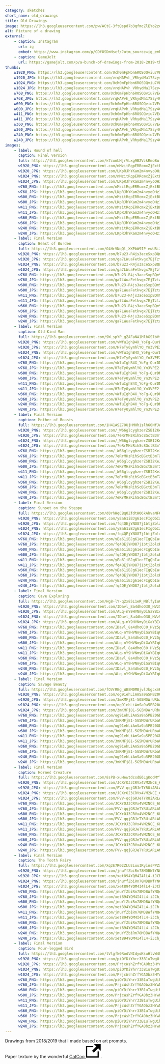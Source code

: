 ```yaml
---
category: sketches
short_name: old_drawings
title: Old Drawings
image: https://lh3.googleusercontent.com/pw/ACtC-3ftQspd7b3qfmcZlEYo2zqcDViv3rIAxDoMr6O4CuLvdCduARiGlo3DCi_crSySYDRt1n7n6yY_ef9LCaQw-zCmv11441LKhMtyhvPYBQwfHzVCNq39SpDDbZbxcM2X7ICZ9vWEl0UTIbEv6n4jD02e=w1200-h630-no?authuser=0
alt: Picture of a drawing
external:
    - caption: Instagram
      url: ig
      embed: https://www.instagram.com/p/CDfOSDmHscf/?utm_source=ig_embed&amp;utm_campaign=loading
    - caption: GameJolt
      url: https://gamejolt.com/p/a-bunch-of-drawings-from-2018-2019-that-i-may-or-may-not-repurpose-3av9cqf8
thumbs:
    w1920_PNG: https://lh3.googleusercontent.com/0ch0mFpHbn6ROSOQviu7VEe-xvWgtJ6DsrjgHT7JW_ubx-6ImNxDkZFKRhk1XbLDRFlpsHFTR0XfB_dDKks2LqysX04o7P6TEB7RzaErJOr0_63fOiCvOQkk7Wz7wPHd-jsxVGQK9g=w355
    w1920_JPG: https://lh3.googleusercontent.com/vrqHAPvh_VRhydMa17Szy4GYZfsG0l4cOiIeYXgz2WW9JGg-ee9vJZj7ELQLjHVh0PbRTe5C4YPaoC1UyBGVXf5EWcHKqeLZZ1JF-Zbfz02DBCcrn7ZxI49TMqWpsqctjOl-d3Cb3w=w355
    w1024_PNG: https://lh3.googleusercontent.com/0ch0mFpHbn6ROSOQviu7VEe-xvWgtJ6DsrjgHT7JW_ubx-6ImNxDkZFKRhk1XbLDRFlpsHFTR0XfB_dDKks2LqysX04o7P6TEB7RzaErJOr0_63fOiCvOQkk7Wz7wPHd-jsxVGQK9g=w284
    w1024_JPG: https://lh3.googleusercontent.com/vrqHAPvh_VRhydMa17Szy4GYZfsG0l4cOiIeYXgz2WW9JGg-ee9vJZj7ELQLjHVh0PbRTe5C4YPaoC1UyBGVXf5EWcHKqeLZZ1JF-Zbfz02DBCcrn7ZxI49TMqWpsqctjOl-d3Cb3w=w284
    w768_PNG: https://lh3.googleusercontent.com/0ch0mFpHbn6ROSOQviu7VEe-xvWgtJ6DsrjgHT7JW_ubx-6ImNxDkZFKRhk1XbLDRFlpsHFTR0XfB_dDKks2LqysX04o7P6TEB7RzaErJOr0_63fOiCvOQkk7Wz7wPHd-jsxVGQK9g=w213
    w768_JPG: https://lh3.googleusercontent.com/vrqHAPvh_VRhydMa17Szy4GYZfsG0l4cOiIeYXgz2WW9JGg-ee9vJZj7ELQLjHVh0PbRTe5C4YPaoC1UyBGVXf5EWcHKqeLZZ1JF-Zbfz02DBCcrn7ZxI49TMqWpsqctjOl-d3Cb3w=w213
    w600_PNG: https://lh3.googleusercontent.com/0ch0mFpHbn6ROSOQviu7VEe-xvWgtJ6DsrjgHT7JW_ubx-6ImNxDkZFKRhk1XbLDRFlpsHFTR0XfB_dDKks2LqysX04o7P6TEB7RzaErJOr0_63fOiCvOQkk7Wz7wPHd-jsxVGQK9g=w166
    w600_JPG: https://lh3.googleusercontent.com/vrqHAPvh_VRhydMa17Szy4GYZfsG0l4cOiIeYXgz2WW9JGg-ee9vJZj7ELQLjHVh0PbRTe5C4YPaoC1UyBGVXf5EWcHKqeLZZ1JF-Zbfz02DBCcrn7ZxI49TMqWpsqctjOl-d3Cb3w=w166
    w411_PNG: https://lh3.googleusercontent.com/0ch0mFpHbn6ROSOQviu7VEe-xvWgtJ6DsrjgHT7JW_ubx-6ImNxDkZFKRhk1XbLDRFlpsHFTR0XfB_dDKks2LqysX04o7P6TEB7RzaErJOr0_63fOiCvOQkk7Wz7wPHd-jsxVGQK9g=w114
    w411_JPG: https://lh3.googleusercontent.com/vrqHAPvh_VRhydMa17Szy4GYZfsG0l4cOiIeYXgz2WW9JGg-ee9vJZj7ELQLjHVh0PbRTe5C4YPaoC1UyBGVXf5EWcHKqeLZZ1JF-Zbfz02DBCcrn7ZxI49TMqWpsqctjOl-d3Cb3w=w114
    w360_PNG: https://lh3.googleusercontent.com/0ch0mFpHbn6ROSOQviu7VEe-xvWgtJ6DsrjgHT7JW_ubx-6ImNxDkZFKRhk1XbLDRFlpsHFTR0XfB_dDKks2LqysX04o7P6TEB7RzaErJOr0_63fOiCvOQkk7Wz7wPHd-jsxVGQK9g=w100
    w360_JPG: https://lh3.googleusercontent.com/vrqHAPvh_VRhydMa17Szy4GYZfsG0l4cOiIeYXgz2WW9JGg-ee9vJZj7ELQLjHVh0PbRTe5C4YPaoC1UyBGVXf5EWcHKqeLZZ1JF-Zbfz02DBCcrn7ZxI49TMqWpsqctjOl-d3Cb3w=w100
    w240_PNG: https://lh3.googleusercontent.com/0ch0mFpHbn6ROSOQviu7VEe-xvWgtJ6DsrjgHT7JW_ubx-6ImNxDkZFKRhk1XbLDRFlpsHFTR0XfB_dDKks2LqysX04o7P6TEB7RzaErJOr0_63fOiCvOQkk7Wz7wPHd-jsxVGQK9g=w66
    w240_JPG: https://lh3.googleusercontent.com/vrqHAPvh_VRhydMa17Szy4GYZfsG0l4cOiIeYXgz2WW9JGg-ee9vJZj7ELQLjHVh0PbRTe5C4YPaoC1UyBGVXf5EWcHKqeLZZ1JF-Zbfz02DBCcrn7ZxI49TMqWpsqctjOl-d3Cb3w=w66
images:
    - label: Hound of hell
      caption: Final Version
      full: https://lh3.googleusercontent.com/k7cwnLHjrVLxg9B2VzkRmoBulTouYr5Bj4H7aWICy1wQfKHu6bro5zZcnFlM9hAKDgAmDwltq3Xgsv0ILzO32qjb8yXXGZvMl5HwSzU90u3fjm8hh_KIQRxl4hn7XgbLVFBZffT6_g=w1080-h1080
      w1920_PNG: https://lh3.googleusercontent.com/nMzitRqpERRcmxZjExtBLbvC4UeeT1TAgW62Cn65U74n3ADA59sQkNPUflBG2D6q0NslsAZ2smtirF6-qlaP2QgU6odpzqGxu1FnqTp6Hog8HNgw6-T1jcoABghr7eu5TLdoxUbbPQ=w850
      w1920_JPG: https://lh3.googleusercontent.com/LKpRJhYKam2m4nvyoOHz1X7C1eBvtJT2yIzcGXW8Cz4C0xza6jqEC0f0EXQMGGxsCtK4ga5hjt7pSVyT70fzLfAXcDBCgldRL-PZoVsXqiGgFkLYj3fVPnsl4KqG81fgf7WgkAYSlQ=w850
      w1024_PNG: https://lh3.googleusercontent.com/nMzitRqpERRcmxZjExtBLbvC4UeeT1TAgW62Cn65U74n3ADA59sQkNPUflBG2D6q0NslsAZ2smtirF6-qlaP2QgU6odpzqGxu1FnqTp6Hog8HNgw6-T1jcoABghr7eu5TLdoxUbbPQ=w711
      w1024_JPG: https://lh3.googleusercontent.com/LKpRJhYKam2m4nvyoOHz1X7C1eBvtJT2yIzcGXW8Cz4C0xza6jqEC0f0EXQMGGxsCtK4ga5hjt7pSVyT70fzLfAXcDBCgldRL-PZoVsXqiGgFkLYj3fVPnsl4KqG81fgf7WgkAYSlQ=w711
      w768_PNG: https://lh3.googleusercontent.com/nMzitRqpERRcmxZjExtBLbvC4UeeT1TAgW62Cn65U74n3ADA59sQkNPUflBG2D6q0NslsAZ2smtirF6-qlaP2QgU6odpzqGxu1FnqTp6Hog8HNgw6-T1jcoABghr7eu5TLdoxUbbPQ=w533
      w768_JPG: https://lh3.googleusercontent.com/LKpRJhYKam2m4nvyoOHz1X7C1eBvtJT2yIzcGXW8Cz4C0xza6jqEC0f0EXQMGGxsCtK4ga5hjt7pSVyT70fzLfAXcDBCgldRL-PZoVsXqiGgFkLYj3fVPnsl4KqG81fgf7WgkAYSlQ=w533
      w600_PNG: https://lh3.googleusercontent.com/nMzitRqpERRcmxZjExtBLbvC4UeeT1TAgW62Cn65U74n3ADA59sQkNPUflBG2D6q0NslsAZ2smtirF6-qlaP2QgU6odpzqGxu1FnqTp6Hog8HNgw6-T1jcoABghr7eu5TLdoxUbbPQ=w416
      w600_JPG: https://lh3.googleusercontent.com/LKpRJhYKam2m4nvyoOHz1X7C1eBvtJT2yIzcGXW8Cz4C0xza6jqEC0f0EXQMGGxsCtK4ga5hjt7pSVyT70fzLfAXcDBCgldRL-PZoVsXqiGgFkLYj3fVPnsl4KqG81fgf7WgkAYSlQ=w416
      w411_PNG: https://lh3.googleusercontent.com/nMzitRqpERRcmxZjExtBLbvC4UeeT1TAgW62Cn65U74n3ADA59sQkNPUflBG2D6q0NslsAZ2smtirF6-qlaP2QgU6odpzqGxu1FnqTp6Hog8HNgw6-T1jcoABghr7eu5TLdoxUbbPQ=w285
      w411_JPG: https://lh3.googleusercontent.com/LKpRJhYKam2m4nvyoOHz1X7C1eBvtJT2yIzcGXW8Cz4C0xza6jqEC0f0EXQMGGxsCtK4ga5hjt7pSVyT70fzLfAXcDBCgldRL-PZoVsXqiGgFkLYj3fVPnsl4KqG81fgf7WgkAYSlQ=w285
      w360_PNG: https://lh3.googleusercontent.com/nMzitRqpERRcmxZjExtBLbvC4UeeT1TAgW62Cn65U74n3ADA59sQkNPUflBG2D6q0NslsAZ2smtirF6-qlaP2QgU6odpzqGxu1FnqTp6Hog8HNgw6-T1jcoABghr7eu5TLdoxUbbPQ=w250
      w360_JPG: https://lh3.googleusercontent.com/LKpRJhYKam2m4nvyoOHz1X7C1eBvtJT2yIzcGXW8Cz4C0xza6jqEC0f0EXQMGGxsCtK4ga5hjt7pSVyT70fzLfAXcDBCgldRL-PZoVsXqiGgFkLYj3fVPnsl4KqG81fgf7WgkAYSlQ=w250
      w240_PNG: https://lh3.googleusercontent.com/nMzitRqpERRcmxZjExtBLbvC4UeeT1TAgW62Cn65U74n3ADA59sQkNPUflBG2D6q0NslsAZ2smtirF6-qlaP2QgU6odpzqGxu1FnqTp6Hog8HNgw6-T1jcoABghr7eu5TLdoxUbbPQ=w166
      w240_JPG: https://lh3.googleusercontent.com/LKpRJhYKam2m4nvyoOHz1X7C1eBvtJT2yIzcGXW8Cz4C0xza6jqEC0f0EXQMGGxsCtK4ga5hjt7pSVyT70fzLfAXcDBCgldRL-PZoVsXqiGgFkLYj3fVPnsl4KqG81fgf7WgkAYSlQ=w166
    - label: Final Version
      caption: Beast of Burden
      full: https://lh3.googleusercontent.com/O4HrVNqQl_XXPbW9IP-ewU8iJDW0d6NJLG7Dacu8UES9Ag4Vimc_I6FQ0hZ_JY9jp-lRrM-1Uq-Q3VlpSuYEAJZXANHDhIp4IzO9CwVB_HmvCIdLV8F6uv5fKTsN8ZrZMGa4K_M64Q=w1080-h1080
      w1920_PNG: https://lh3.googleusercontent.com/b7u23-R4js3aceSxpBQm9SpedKT0Q-DLWoyR8e6BctXSSHw9uSvclmOyudg1puZjY1E0h1q5g2oXf5i7AJ1p0IbiXnbbOjHrKVNtfvp1PLJhgj6gyQ7Bg6GqkpiZTUdxYg7FjRWnGw=w850
      w1920_JPG: https://lh3.googleusercontent.com/ga7LWuaFetkvgx7EjTztaaDf22CFqFaOQxzAiCaP52rGQg9M5umX0t00NXIRa7BY3V4-gHn40OHWk1h-jzW8envIOw_-02FkAwf0LMrFLD04wlugKjKHtB8OgMCbppNlmEX1Y89YHA=w850
      w1024_PNG: https://lh3.googleusercontent.com/b7u23-R4js3aceSxpBQm9SpedKT0Q-DLWoyR8e6BctXSSHw9uSvclmOyudg1puZjY1E0h1q5g2oXf5i7AJ1p0IbiXnbbOjHrKVNtfvp1PLJhgj6gyQ7Bg6GqkpiZTUdxYg7FjRWnGw=w711
      w1024_JPG: https://lh3.googleusercontent.com/ga7LWuaFetkvgx7EjTztaaDf22CFqFaOQxzAiCaP52rGQg9M5umX0t00NXIRa7BY3V4-gHn40OHWk1h-jzW8envIOw_-02FkAwf0LMrFLD04wlugKjKHtB8OgMCbppNlmEX1Y89YHA=w711
      w768_PNG: https://lh3.googleusercontent.com/b7u23-R4js3aceSxpBQm9SpedKT0Q-DLWoyR8e6BctXSSHw9uSvclmOyudg1puZjY1E0h1q5g2oXf5i7AJ1p0IbiXnbbOjHrKVNtfvp1PLJhgj6gyQ7Bg6GqkpiZTUdxYg7FjRWnGw=w533
      w768_JPG: https://lh3.googleusercontent.com/ga7LWuaFetkvgx7EjTztaaDf22CFqFaOQxzAiCaP52rGQg9M5umX0t00NXIRa7BY3V4-gHn40OHWk1h-jzW8envIOw_-02FkAwf0LMrFLD04wlugKjKHtB8OgMCbppNlmEX1Y89YHA=w533
      w600_PNG: https://lh3.googleusercontent.com/b7u23-R4js3aceSxpBQm9SpedKT0Q-DLWoyR8e6BctXSSHw9uSvclmOyudg1puZjY1E0h1q5g2oXf5i7AJ1p0IbiXnbbOjHrKVNtfvp1PLJhgj6gyQ7Bg6GqkpiZTUdxYg7FjRWnGw=w416
      w600_JPG: https://lh3.googleusercontent.com/ga7LWuaFetkvgx7EjTztaaDf22CFqFaOQxzAiCaP52rGQg9M5umX0t00NXIRa7BY3V4-gHn40OHWk1h-jzW8envIOw_-02FkAwf0LMrFLD04wlugKjKHtB8OgMCbppNlmEX1Y89YHA=w416
      w411_PNG: https://lh3.googleusercontent.com/b7u23-R4js3aceSxpBQm9SpedKT0Q-DLWoyR8e6BctXSSHw9uSvclmOyudg1puZjY1E0h1q5g2oXf5i7AJ1p0IbiXnbbOjHrKVNtfvp1PLJhgj6gyQ7Bg6GqkpiZTUdxYg7FjRWnGw=w285
      w411_JPG: https://lh3.googleusercontent.com/ga7LWuaFetkvgx7EjTztaaDf22CFqFaOQxzAiCaP52rGQg9M5umX0t00NXIRa7BY3V4-gHn40OHWk1h-jzW8envIOw_-02FkAwf0LMrFLD04wlugKjKHtB8OgMCbppNlmEX1Y89YHA=w285
      w360_PNG: https://lh3.googleusercontent.com/b7u23-R4js3aceSxpBQm9SpedKT0Q-DLWoyR8e6BctXSSHw9uSvclmOyudg1puZjY1E0h1q5g2oXf5i7AJ1p0IbiXnbbOjHrKVNtfvp1PLJhgj6gyQ7Bg6GqkpiZTUdxYg7FjRWnGw=w250
      w360_JPG: https://lh3.googleusercontent.com/ga7LWuaFetkvgx7EjTztaaDf22CFqFaOQxzAiCaP52rGQg9M5umX0t00NXIRa7BY3V4-gHn40OHWk1h-jzW8envIOw_-02FkAwf0LMrFLD04wlugKjKHtB8OgMCbppNlmEX1Y89YHA=w250
      w240_PNG: https://lh3.googleusercontent.com/b7u23-R4js3aceSxpBQm9SpedKT0Q-DLWoyR8e6BctXSSHw9uSvclmOyudg1puZjY1E0h1q5g2oXf5i7AJ1p0IbiXnbbOjHrKVNtfvp1PLJhgj6gyQ7Bg6GqkpiZTUdxYg7FjRWnGw=w166
      w240_JPG: https://lh3.googleusercontent.com/ga7LWuaFetkvgx7EjTztaaDf22CFqFaOQxzAiCaP52rGQg9M5umX0t00NXIRa7BY3V4-gHn40OHWk1h-jzW8envIOw_-02FkAwf0LMrFLD04wlugKjKHtB8OgMCbppNlmEX1Y89YHA=w166
    - label: Final Version
      caption: Old Kind Man
      full: https://lh3.googleusercontent.com/9W_spYP_gZAFaNA1MlbGSlbVtzmAToWft_3W5a9ArA5ZXOMiHyaOngrOnV78S_mS3UA31eaVTvUOyJnZJZ5ZGTUG4yzQFGyTTGmxmfiC7CdFw1T6V_1CdSSsUNSaNdsUfMITRtzWLg=w1080-h1080
      w1920_PNG: https://lh3.googleusercontent.com/vWfuIghB4X_YoFg-QurDN1DNTXczocqsIauvXuM-dUw7rEDqaLSVDxMpHxGm3MbXhfDyyBjJr4GXF4T5AN9-CHzrSh-SwZ44zln1xJc4WHPtP0u-TAHXbXC3KV5xMqBHEv3amQlShg=w850
      w1920_JPG: https://lh3.googleusercontent.com/H7eTy0ymhlYO_Yn3VPE2-1EEdXLwdAmT1HL0Gb4_Rj6tn3ikimO6iNwvHUzUgH9S-1Z-YWlyaHEwXsHnCU1oVlGx1KbqjDfwGeOWxewOGo2kLZm4pty1HSrQUYfDhazDlw_XC1HkHw=w850
      w1024_PNG: https://lh3.googleusercontent.com/vWfuIghB4X_YoFg-QurDN1DNTXczocqsIauvXuM-dUw7rEDqaLSVDxMpHxGm3MbXhfDyyBjJr4GXF4T5AN9-CHzrSh-SwZ44zln1xJc4WHPtP0u-TAHXbXC3KV5xMqBHEv3amQlShg=w711
      w1024_JPG: https://lh3.googleusercontent.com/H7eTy0ymhlYO_Yn3VPE2-1EEdXLwdAmT1HL0Gb4_Rj6tn3ikimO6iNwvHUzUgH9S-1Z-YWlyaHEwXsHnCU1oVlGx1KbqjDfwGeOWxewOGo2kLZm4pty1HSrQUYfDhazDlw_XC1HkHw=w711
      w768_PNG: https://lh3.googleusercontent.com/vWfuIghB4X_YoFg-QurDN1DNTXczocqsIauvXuM-dUw7rEDqaLSVDxMpHxGm3MbXhfDyyBjJr4GXF4T5AN9-CHzrSh-SwZ44zln1xJc4WHPtP0u-TAHXbXC3KV5xMqBHEv3amQlShg=w533
      w768_JPG: https://lh3.googleusercontent.com/H7eTy0ymhlYO_Yn3VPE2-1EEdXLwdAmT1HL0Gb4_Rj6tn3ikimO6iNwvHUzUgH9S-1Z-YWlyaHEwXsHnCU1oVlGx1KbqjDfwGeOWxewOGo2kLZm4pty1HSrQUYfDhazDlw_XC1HkHw=w533
      w600_PNG: https://lh3.googleusercontent.com/vWfuIghB4X_YoFg-QurDN1DNTXczocqsIauvXuM-dUw7rEDqaLSVDxMpHxGm3MbXhfDyyBjJr4GXF4T5AN9-CHzrSh-SwZ44zln1xJc4WHPtP0u-TAHXbXC3KV5xMqBHEv3amQlShg=w416
      w600_JPG: https://lh3.googleusercontent.com/H7eTy0ymhlYO_Yn3VPE2-1EEdXLwdAmT1HL0Gb4_Rj6tn3ikimO6iNwvHUzUgH9S-1Z-YWlyaHEwXsHnCU1oVlGx1KbqjDfwGeOWxewOGo2kLZm4pty1HSrQUYfDhazDlw_XC1HkHw=w416
      w411_PNG: https://lh3.googleusercontent.com/vWfuIghB4X_YoFg-QurDN1DNTXczocqsIauvXuM-dUw7rEDqaLSVDxMpHxGm3MbXhfDyyBjJr4GXF4T5AN9-CHzrSh-SwZ44zln1xJc4WHPtP0u-TAHXbXC3KV5xMqBHEv3amQlShg=w285
      w411_JPG: https://lh3.googleusercontent.com/H7eTy0ymhlYO_Yn3VPE2-1EEdXLwdAmT1HL0Gb4_Rj6tn3ikimO6iNwvHUzUgH9S-1Z-YWlyaHEwXsHnCU1oVlGx1KbqjDfwGeOWxewOGo2kLZm4pty1HSrQUYfDhazDlw_XC1HkHw=w285
      w360_PNG: https://lh3.googleusercontent.com/vWfuIghB4X_YoFg-QurDN1DNTXczocqsIauvXuM-dUw7rEDqaLSVDxMpHxGm3MbXhfDyyBjJr4GXF4T5AN9-CHzrSh-SwZ44zln1xJc4WHPtP0u-TAHXbXC3KV5xMqBHEv3amQlShg=w250
      w360_JPG: https://lh3.googleusercontent.com/H7eTy0ymhlYO_Yn3VPE2-1EEdXLwdAmT1HL0Gb4_Rj6tn3ikimO6iNwvHUzUgH9S-1Z-YWlyaHEwXsHnCU1oVlGx1KbqjDfwGeOWxewOGo2kLZm4pty1HSrQUYfDhazDlw_XC1HkHw=w250
      w240_PNG: https://lh3.googleusercontent.com/vWfuIghB4X_YoFg-QurDN1DNTXczocqsIauvXuM-dUw7rEDqaLSVDxMpHxGm3MbXhfDyyBjJr4GXF4T5AN9-CHzrSh-SwZ44zln1xJc4WHPtP0u-TAHXbXC3KV5xMqBHEv3amQlShg=w166
      w240_JPG: https://lh3.googleusercontent.com/H7eTy0ymhlYO_Yn3VPE2-1EEdXLwdAmT1HL0Gb4_Rj6tn3ikimO6iNwvHUzUgH9S-1Z-YWlyaHEwXsHnCU1oVlGx1KbqjDfwGeOWxewOGo2kLZm4pty1HSrQUYfDhazDlw_XC1HkHw=w166
    - label: Final Version
      caption: Mother of Beasts
      full: https://lh3.googleusercontent.com/1H41ASZ7OUjHMHh1slh60NfJwwUx47xxni4gd3wERgJH0DudnIJnteOn6kpGf1-teuNxXdGNgZX0T5-b9mcGPVGo15gPuRduW0W0apJnbTscu23Num7blA0rKOTsg_oJ5g6O3sAUYQ=w1080-h1080
      w1920_PNG: https://lh3.googleusercontent.com/_W66glcyghzerZSBI2KeJvtRrc-uY1RVbwTDajSkkkC3OHPAjQP6C24aCcrFetf3cwdKhHQjwUNI4TlvhaPc8I2Igw42sVR2xEQwSeVcjlgYntWdXE2ot8GvcbdkT9gK7Nb6hFSsAw=w850
      w1920_JPG: https://lh3.googleusercontent.com/7eRrMHzRihScBGctB3mTXreZep9fBc1vl0m102ruolvYhuItLWESS0GoPywcS16XyN-6MBFO06q6w7NHlduf5k2ZPEl6L1pzmS9tN_2nIuFZgajj1ts0p9Bgk6pYRfa-2qGuPNjaLA=w850
      w1024_PNG: https://lh3.googleusercontent.com/_W66glcyghzerZSBI2KeJvtRrc-uY1RVbwTDajSkkkC3OHPAjQP6C24aCcrFetf3cwdKhHQjwUNI4TlvhaPc8I2Igw42sVR2xEQwSeVcjlgYntWdXE2ot8GvcbdkT9gK7Nb6hFSsAw=w711
      w1024_JPG: https://lh3.googleusercontent.com/7eRrMHzRihScBGctB3mTXreZep9fBc1vl0m102ruolvYhuItLWESS0GoPywcS16XyN-6MBFO06q6w7NHlduf5k2ZPEl6L1pzmS9tN_2nIuFZgajj1ts0p9Bgk6pYRfa-2qGuPNjaLA=w711
      w768_PNG: https://lh3.googleusercontent.com/_W66glcyghzerZSBI2KeJvtRrc-uY1RVbwTDajSkkkC3OHPAjQP6C24aCcrFetf3cwdKhHQjwUNI4TlvhaPc8I2Igw42sVR2xEQwSeVcjlgYntWdXE2ot8GvcbdkT9gK7Nb6hFSsAw=w533
      w768_JPG: https://lh3.googleusercontent.com/7eRrMHzRihScBGctB3mTXreZep9fBc1vl0m102ruolvYhuItLWESS0GoPywcS16XyN-6MBFO06q6w7NHlduf5k2ZPEl6L1pzmS9tN_2nIuFZgajj1ts0p9Bgk6pYRfa-2qGuPNjaLA=w533
      w600_PNG: https://lh3.googleusercontent.com/_W66glcyghzerZSBI2KeJvtRrc-uY1RVbwTDajSkkkC3OHPAjQP6C24aCcrFetf3cwdKhHQjwUNI4TlvhaPc8I2Igw42sVR2xEQwSeVcjlgYntWdXE2ot8GvcbdkT9gK7Nb6hFSsAw=w416
      w600_JPG: https://lh3.googleusercontent.com/7eRrMHzRihScBGctB3mTXreZep9fBc1vl0m102ruolvYhuItLWESS0GoPywcS16XyN-6MBFO06q6w7NHlduf5k2ZPEl6L1pzmS9tN_2nIuFZgajj1ts0p9Bgk6pYRfa-2qGuPNjaLA=w416
      w411_PNG: https://lh3.googleusercontent.com/_W66glcyghzerZSBI2KeJvtRrc-uY1RVbwTDajSkkkC3OHPAjQP6C24aCcrFetf3cwdKhHQjwUNI4TlvhaPc8I2Igw42sVR2xEQwSeVcjlgYntWdXE2ot8GvcbdkT9gK7Nb6hFSsAw=w285
      w411_JPG: https://lh3.googleusercontent.com/7eRrMHzRihScBGctB3mTXreZep9fBc1vl0m102ruolvYhuItLWESS0GoPywcS16XyN-6MBFO06q6w7NHlduf5k2ZPEl6L1pzmS9tN_2nIuFZgajj1ts0p9Bgk6pYRfa-2qGuPNjaLA=w285
      w360_PNG: https://lh3.googleusercontent.com/_W66glcyghzerZSBI2KeJvtRrc-uY1RVbwTDajSkkkC3OHPAjQP6C24aCcrFetf3cwdKhHQjwUNI4TlvhaPc8I2Igw42sVR2xEQwSeVcjlgYntWdXE2ot8GvcbdkT9gK7Nb6hFSsAw=w250
      w360_JPG: https://lh3.googleusercontent.com/7eRrMHzRihScBGctB3mTXreZep9fBc1vl0m102ruolvYhuItLWESS0GoPywcS16XyN-6MBFO06q6w7NHlduf5k2ZPEl6L1pzmS9tN_2nIuFZgajj1ts0p9Bgk6pYRfa-2qGuPNjaLA=w250
      w240_PNG: https://lh3.googleusercontent.com/_W66glcyghzerZSBI2KeJvtRrc-uY1RVbwTDajSkkkC3OHPAjQP6C24aCcrFetf3cwdKhHQjwUNI4TlvhaPc8I2Igw42sVR2xEQwSeVcjlgYntWdXE2ot8GvcbdkT9gK7Nb6hFSsAw=w166
      w240_JPG: https://lh3.googleusercontent.com/7eRrMHzRihScBGctB3mTXreZep9fBc1vl0m102ruolvYhuItLWESS0GoPywcS16XyN-6MBFO06q6w7NHlduf5k2ZPEl6L1pzmS9tN_2nIuFZgajj1ts0p9Bgk6pYRfa-2qGuPNjaLA=w166
    - label: Final Version
      caption: Sunset on the Steppe
      full: https://lh3.googleusercontent.com/d0rhHqCBq0ZfdtHO6kAhvaNFOC9aoTCiJ9kOpv-uxxe6SvvmHHRnJ5jiZM2Mb746wQyL6T2YvgyYAAjwGlAcMVf4Uszu5OHenXiq4mt-bx8xMSqygwpNFrWBAygbdjbynxbJv_UhVA=w1080-h1080
      w1920_PNG: https://lh3.googleusercontent.com/yEa61iBJg61ecFIgQbIarDhgOM0klYFsKJRwqL4_xiTvVy8mfLze_y0dpD9V6is4AmCnbLZE88ajbFU1WNKaYQBebYrq6Y9FNS9guLM2YZmt1FO_nD8Qvc8MUOyf74SsJR-5CRu8Bw=w850
      w1920_JPG: https://lh3.googleusercontent.com/fq4QEjYNO87j1btjZolxRE5ZGq8E6gNWUSLyt0MgsE-jZdQ9zRAPmQ64jFlS1ofg-JpyoNmdqzaef8Tyt0nY80MYJJaVDEnb0IsjBWTCmOtgQMWDR-6gUM1gnKbjZ1TmNg5oUZc8jA=w850
      w1024_PNG: https://lh3.googleusercontent.com/yEa61iBJg61ecFIgQbIarDhgOM0klYFsKJRwqL4_xiTvVy8mfLze_y0dpD9V6is4AmCnbLZE88ajbFU1WNKaYQBebYrq6Y9FNS9guLM2YZmt1FO_nD8Qvc8MUOyf74SsJR-5CRu8Bw=w711
      w1024_JPG: https://lh3.googleusercontent.com/fq4QEjYNO87j1btjZolxRE5ZGq8E6gNWUSLyt0MgsE-jZdQ9zRAPmQ64jFlS1ofg-JpyoNmdqzaef8Tyt0nY80MYJJaVDEnb0IsjBWTCmOtgQMWDR-6gUM1gnKbjZ1TmNg5oUZc8jA=w711
      w768_PNG: https://lh3.googleusercontent.com/yEa61iBJg61ecFIgQbIarDhgOM0klYFsKJRwqL4_xiTvVy8mfLze_y0dpD9V6is4AmCnbLZE88ajbFU1WNKaYQBebYrq6Y9FNS9guLM2YZmt1FO_nD8Qvc8MUOyf74SsJR-5CRu8Bw=w533
      w768_JPG: https://lh3.googleusercontent.com/fq4QEjYNO87j1btjZolxRE5ZGq8E6gNWUSLyt0MgsE-jZdQ9zRAPmQ64jFlS1ofg-JpyoNmdqzaef8Tyt0nY80MYJJaVDEnb0IsjBWTCmOtgQMWDR-6gUM1gnKbjZ1TmNg5oUZc8jA=w533
      w600_PNG: https://lh3.googleusercontent.com/yEa61iBJg61ecFIgQbIarDhgOM0klYFsKJRwqL4_xiTvVy8mfLze_y0dpD9V6is4AmCnbLZE88ajbFU1WNKaYQBebYrq6Y9FNS9guLM2YZmt1FO_nD8Qvc8MUOyf74SsJR-5CRu8Bw=w416
      w600_JPG: https://lh3.googleusercontent.com/fq4QEjYNO87j1btjZolxRE5ZGq8E6gNWUSLyt0MgsE-jZdQ9zRAPmQ64jFlS1ofg-JpyoNmdqzaef8Tyt0nY80MYJJaVDEnb0IsjBWTCmOtgQMWDR-6gUM1gnKbjZ1TmNg5oUZc8jA=w416
      w411_PNG: https://lh3.googleusercontent.com/yEa61iBJg61ecFIgQbIarDhgOM0klYFsKJRwqL4_xiTvVy8mfLze_y0dpD9V6is4AmCnbLZE88ajbFU1WNKaYQBebYrq6Y9FNS9guLM2YZmt1FO_nD8Qvc8MUOyf74SsJR-5CRu8Bw=w285
      w411_JPG: https://lh3.googleusercontent.com/fq4QEjYNO87j1btjZolxRE5ZGq8E6gNWUSLyt0MgsE-jZdQ9zRAPmQ64jFlS1ofg-JpyoNmdqzaef8Tyt0nY80MYJJaVDEnb0IsjBWTCmOtgQMWDR-6gUM1gnKbjZ1TmNg5oUZc8jA=w285
      w360_PNG: https://lh3.googleusercontent.com/yEa61iBJg61ecFIgQbIarDhgOM0klYFsKJRwqL4_xiTvVy8mfLze_y0dpD9V6is4AmCnbLZE88ajbFU1WNKaYQBebYrq6Y9FNS9guLM2YZmt1FO_nD8Qvc8MUOyf74SsJR-5CRu8Bw=w250
      w360_JPG: https://lh3.googleusercontent.com/fq4QEjYNO87j1btjZolxRE5ZGq8E6gNWUSLyt0MgsE-jZdQ9zRAPmQ64jFlS1ofg-JpyoNmdqzaef8Tyt0nY80MYJJaVDEnb0IsjBWTCmOtgQMWDR-6gUM1gnKbjZ1TmNg5oUZc8jA=w250
      w240_PNG: https://lh3.googleusercontent.com/yEa61iBJg61ecFIgQbIarDhgOM0klYFsKJRwqL4_xiTvVy8mfLze_y0dpD9V6is4AmCnbLZE88ajbFU1WNKaYQBebYrq6Y9FNS9guLM2YZmt1FO_nD8Qvc8MUOyf74SsJR-5CRu8Bw=w166
      w240_JPG: https://lh3.googleusercontent.com/fq4QEjYNO87j1btjZolxRE5ZGq8E6gNWUSLyt0MgsE-jZdQ9zRAPmQ64jFlS1ofg-JpyoNmdqzaef8Tyt0nY80MYJJaVDEnb0IsjBWTCmOtgQMWDR-6gUM1gnKbjZ1TmNg5oUZc8jA=w166
    - label: Final Version
      caption: Cave Exploring
      full: https://lh3.googleusercontent.com/Hg8-lY-q2x85L1eR_MBlfyIu0bdxwFJbUfRjfBHflodXz9PX8CS2_dc3WbdPj6s8wAKZ8vV7w-a-DynbQOv3tzgkPbxJLjKYgVQIn2pSyNPnRIPUl7tClOgfYhoZVZlCS5i633Vy7A=w1080-h1080
      w1920_PNG: https://lh3.googleusercontent.com/IDavl_8a4dhoO30_HVz5piYBqUxfbNsgbBjFN4vdLgRXE0xZvSAQPkci3h18rJsAvAhTQFUZKv0xuONIUUb7haoiaTNBIEuc827ik9QmQB-kMphQNSXBZAwO4dj60bGLYuTJqcRY-g=w850
      w1920_JPG: https://lh3.googleusercontent.com/ALq-nY9HVNmyDiGaYBIqQb_LjwTRXjAiu2dWI_Of1ShqZxKzhkVX3pMdp9PJ237JVeJQLez-8_VHXcmnf4Nm91DRJYn1dtP74SRmNmNcR8xYiTsg9quMvyLAHAn1jqdUORjt--JbXA=w850
      w1024_PNG: https://lh3.googleusercontent.com/IDavl_8a4dhoO30_HVz5piYBqUxfbNsgbBjFN4vdLgRXE0xZvSAQPkci3h18rJsAvAhTQFUZKv0xuONIUUb7haoiaTNBIEuc827ik9QmQB-kMphQNSXBZAwO4dj60bGLYuTJqcRY-g=w711
      w1024_JPG: https://lh3.googleusercontent.com/ALq-nY9HVNmyDiGaYBIqQb_LjwTRXjAiu2dWI_Of1ShqZxKzhkVX3pMdp9PJ237JVeJQLez-8_VHXcmnf4Nm91DRJYn1dtP74SRmNmNcR8xYiTsg9quMvyLAHAn1jqdUORjt--JbXA=w711
      w768_PNG: https://lh3.googleusercontent.com/IDavl_8a4dhoO30_HVz5piYBqUxfbNsgbBjFN4vdLgRXE0xZvSAQPkci3h18rJsAvAhTQFUZKv0xuONIUUb7haoiaTNBIEuc827ik9QmQB-kMphQNSXBZAwO4dj60bGLYuTJqcRY-g=w533
      w768_JPG: https://lh3.googleusercontent.com/ALq-nY9HVNmyDiGaYBIqQb_LjwTRXjAiu2dWI_Of1ShqZxKzhkVX3pMdp9PJ237JVeJQLez-8_VHXcmnf4Nm91DRJYn1dtP74SRmNmNcR8xYiTsg9quMvyLAHAn1jqdUORjt--JbXA=w533
      w600_PNG: https://lh3.googleusercontent.com/IDavl_8a4dhoO30_HVz5piYBqUxfbNsgbBjFN4vdLgRXE0xZvSAQPkci3h18rJsAvAhTQFUZKv0xuONIUUb7haoiaTNBIEuc827ik9QmQB-kMphQNSXBZAwO4dj60bGLYuTJqcRY-g=w416
      w600_JPG: https://lh3.googleusercontent.com/ALq-nY9HVNmyDiGaYBIqQb_LjwTRXjAiu2dWI_Of1ShqZxKzhkVX3pMdp9PJ237JVeJQLez-8_VHXcmnf4Nm91DRJYn1dtP74SRmNmNcR8xYiTsg9quMvyLAHAn1jqdUORjt--JbXA=w416
      w411_PNG: https://lh3.googleusercontent.com/IDavl_8a4dhoO30_HVz5piYBqUxfbNsgbBjFN4vdLgRXE0xZvSAQPkci3h18rJsAvAhTQFUZKv0xuONIUUb7haoiaTNBIEuc827ik9QmQB-kMphQNSXBZAwO4dj60bGLYuTJqcRY-g=w285
      w411_JPG: https://lh3.googleusercontent.com/ALq-nY9HVNmyDiGaYBIqQb_LjwTRXjAiu2dWI_Of1ShqZxKzhkVX3pMdp9PJ237JVeJQLez-8_VHXcmnf4Nm91DRJYn1dtP74SRmNmNcR8xYiTsg9quMvyLAHAn1jqdUORjt--JbXA=w285
      w360_PNG: https://lh3.googleusercontent.com/IDavl_8a4dhoO30_HVz5piYBqUxfbNsgbBjFN4vdLgRXE0xZvSAQPkci3h18rJsAvAhTQFUZKv0xuONIUUb7haoiaTNBIEuc827ik9QmQB-kMphQNSXBZAwO4dj60bGLYuTJqcRY-g=w250
      w360_JPG: https://lh3.googleusercontent.com/ALq-nY9HVNmyDiGaYBIqQb_LjwTRXjAiu2dWI_Of1ShqZxKzhkVX3pMdp9PJ237JVeJQLez-8_VHXcmnf4Nm91DRJYn1dtP74SRmNmNcR8xYiTsg9quMvyLAHAn1jqdUORjt--JbXA=w250
      w240_PNG: https://lh3.googleusercontent.com/IDavl_8a4dhoO30_HVz5piYBqUxfbNsgbBjFN4vdLgRXE0xZvSAQPkci3h18rJsAvAhTQFUZKv0xuONIUUb7haoiaTNBIEuc827ik9QmQB-kMphQNSXBZAwO4dj60bGLYuTJqcRY-g=w166
      w240_JPG: https://lh3.googleusercontent.com/ALq-nY9HVNmyDiGaYBIqQb_LjwTRXjAiu2dWI_Of1ShqZxKzhkVX3pMdp9PJ237JVeJQLez-8_VHXcmnf4Nm91DRJYn1dtP74SRmNmNcR8xYiTsg9quMvyLAHAn1jqdUORjt--JbXA=w166
    - label: Final Version
      caption: Savage Beauty
      full: https://lh3.googleusercontent.com/fOVrREg_WB8M0MBjvlJkgcxmKtncMlyskcQAvtrgevnVCT2C0LdXIz4zF9lROrp0yhoh_oE_KOFiEOS3XLMdmK_6PLi0Af7OugoRws59zcXBvQpxHrOnmapwm4mfPyIvOnbfkuPomQ=w1080-h1080
      w1920_PNG: https://lh3.googleusercontent.com/og91ehLiAmSa9a5PB20GDWgcwlcjc87EHZTbHQZggzFcFPovknCMGbqtD64G3g3Uq9zI8x99WEFSJ4wVx1RQLQR2RkT9EC0Yvi8uwK00gGqVIP4AF_5DwpV1hcgA2CP21-vE3rIeFA=w850
      w1920_JPG: https://lh3.googleusercontent.com/3mKMFj81-5G5MDWrURbaU5kRJb45c_BgKZxOfK9-7Y-1xnBOt1IFKRTzXLbI6GAEoOIZWLdKQWakrvPRnpWZWNpF0eafYszpVGMnL05Yl262HSydD8H3twm074fCQR3b6WSaqrYtcg=w850
      w1024_PNG: https://lh3.googleusercontent.com/og91ehLiAmSa9a5PB20GDWgcwlcjc87EHZTbHQZggzFcFPovknCMGbqtD64G3g3Uq9zI8x99WEFSJ4wVx1RQLQR2RkT9EC0Yvi8uwK00gGqVIP4AF_5DwpV1hcgA2CP21-vE3rIeFA=w711
      w1024_JPG: https://lh3.googleusercontent.com/3mKMFj81-5G5MDWrURbaU5kRJb45c_BgKZxOfK9-7Y-1xnBOt1IFKRTzXLbI6GAEoOIZWLdKQWakrvPRnpWZWNpF0eafYszpVGMnL05Yl262HSydD8H3twm074fCQR3b6WSaqrYtcg=w711
      w768_PNG: https://lh3.googleusercontent.com/og91ehLiAmSa9a5PB20GDWgcwlcjc87EHZTbHQZggzFcFPovknCMGbqtD64G3g3Uq9zI8x99WEFSJ4wVx1RQLQR2RkT9EC0Yvi8uwK00gGqVIP4AF_5DwpV1hcgA2CP21-vE3rIeFA=w533
      w768_JPG: https://lh3.googleusercontent.com/3mKMFj81-5G5MDWrURbaU5kRJb45c_BgKZxOfK9-7Y-1xnBOt1IFKRTzXLbI6GAEoOIZWLdKQWakrvPRnpWZWNpF0eafYszpVGMnL05Yl262HSydD8H3twm074fCQR3b6WSaqrYtcg=w533
      w600_PNG: https://lh3.googleusercontent.com/og91ehLiAmSa9a5PB20GDWgcwlcjc87EHZTbHQZggzFcFPovknCMGbqtD64G3g3Uq9zI8x99WEFSJ4wVx1RQLQR2RkT9EC0Yvi8uwK00gGqVIP4AF_5DwpV1hcgA2CP21-vE3rIeFA=w416
      w600_JPG: https://lh3.googleusercontent.com/3mKMFj81-5G5MDWrURbaU5kRJb45c_BgKZxOfK9-7Y-1xnBOt1IFKRTzXLbI6GAEoOIZWLdKQWakrvPRnpWZWNpF0eafYszpVGMnL05Yl262HSydD8H3twm074fCQR3b6WSaqrYtcg=w416
      w411_PNG: https://lh3.googleusercontent.com/og91ehLiAmSa9a5PB20GDWgcwlcjc87EHZTbHQZggzFcFPovknCMGbqtD64G3g3Uq9zI8x99WEFSJ4wVx1RQLQR2RkT9EC0Yvi8uwK00gGqVIP4AF_5DwpV1hcgA2CP21-vE3rIeFA=w285
      w411_JPG: https://lh3.googleusercontent.com/3mKMFj81-5G5MDWrURbaU5kRJb45c_BgKZxOfK9-7Y-1xnBOt1IFKRTzXLbI6GAEoOIZWLdKQWakrvPRnpWZWNpF0eafYszpVGMnL05Yl262HSydD8H3twm074fCQR3b6WSaqrYtcg=w285
      w360_PNG: https://lh3.googleusercontent.com/og91ehLiAmSa9a5PB20GDWgcwlcjc87EHZTbHQZggzFcFPovknCMGbqtD64G3g3Uq9zI8x99WEFSJ4wVx1RQLQR2RkT9EC0Yvi8uwK00gGqVIP4AF_5DwpV1hcgA2CP21-vE3rIeFA=w250
      w360_JPG: https://lh3.googleusercontent.com/3mKMFj81-5G5MDWrURbaU5kRJb45c_BgKZxOfK9-7Y-1xnBOt1IFKRTzXLbI6GAEoOIZWLdKQWakrvPRnpWZWNpF0eafYszpVGMnL05Yl262HSydD8H3twm074fCQR3b6WSaqrYtcg=w250
      w240_PNG: https://lh3.googleusercontent.com/og91ehLiAmSa9a5PB20GDWgcwlcjc87EHZTbHQZggzFcFPovknCMGbqtD64G3g3Uq9zI8x99WEFSJ4wVx1RQLQR2RkT9EC0Yvi8uwK00gGqVIP4AF_5DwpV1hcgA2CP21-vE3rIeFA=w166
      w240_JPG: https://lh3.googleusercontent.com/3mKMFj81-5G5MDWrURbaU5kRJb45c_BgKZxOfK9-7Y-1xnBOt1IFKRTzXLbI6GAEoOIZWLdKQWakrvPRnpWZWNpF0eafYszpVGMnL05Yl262HSydD8H3twm074fCQR3b6WSaqrYtcg=w166
    - label: Final Version
      caption: Horned Creature
      full: https://lh3.googleusercontent.com/8sPB-xuHewtdcxdE6LgKodMYTx_kZlYiSttQ9XPT170u2p-b3FnFhNQD46-KWfoGM-Cjwib-DOrwFpbVgaaiyNzZKl3xmAqA5Y1uICuIi5VrmfEoCmCAiRFwXnGWNKA9mO2mQhM4Ww=w1080-h1080
      w1920_PNG: https://lh3.googleusercontent.com/JCXrOJ3CRVx4VM2NCE_6LJGd5Y9zXc0G4MbC6Rg4infGJA3MLfOrrGP_-27wKbsHVNyYqyVkN2PW061jNBsM6t3-STtT--HqOj5IF5WYOl3FwJtLjZlNOOBEv-46Qoq7tn52aNn4JQ=w850
      w1920_JPG: https://lh3.googleusercontent.com/FVV-qqjGRJeTYRUiARLAMBefxKYBrcTiwyGwhcHxMyTu0kov3rMnw5xqmMYU_XH_UtPPYxpxQMYVL6YoxYhrAkhAKs_a91SNDeVGZkSapaqiyzFqvgZrxlzC8L6Hha9VXhN2Qk7E3g=w850
      w1024_PNG: https://lh3.googleusercontent.com/JCXrOJ3CRVx4VM2NCE_6LJGd5Y9zXc0G4MbC6Rg4infGJA3MLfOrrGP_-27wKbsHVNyYqyVkN2PW061jNBsM6t3-STtT--HqOj5IF5WYOl3FwJtLjZlNOOBEv-46Qoq7tn52aNn4JQ=w711
      w1024_JPG: https://lh3.googleusercontent.com/FVV-qqjGRJeTYRUiARLAMBefxKYBrcTiwyGwhcHxMyTu0kov3rMnw5xqmMYU_XH_UtPPYxpxQMYVL6YoxYhrAkhAKs_a91SNDeVGZkSapaqiyzFqvgZrxlzC8L6Hha9VXhN2Qk7E3g=w711
      w768_PNG: https://lh3.googleusercontent.com/JCXrOJ3CRVx4VM2NCE_6LJGd5Y9zXc0G4MbC6Rg4infGJA3MLfOrrGP_-27wKbsHVNyYqyVkN2PW061jNBsM6t3-STtT--HqOj5IF5WYOl3FwJtLjZlNOOBEv-46Qoq7tn52aNn4JQ=w533
      w768_JPG: https://lh3.googleusercontent.com/FVV-qqjGRJeTYRUiARLAMBefxKYBrcTiwyGwhcHxMyTu0kov3rMnw5xqmMYU_XH_UtPPYxpxQMYVL6YoxYhrAkhAKs_a91SNDeVGZkSapaqiyzFqvgZrxlzC8L6Hha9VXhN2Qk7E3g=w533
      w600_PNG: https://lh3.googleusercontent.com/JCXrOJ3CRVx4VM2NCE_6LJGd5Y9zXc0G4MbC6Rg4infGJA3MLfOrrGP_-27wKbsHVNyYqyVkN2PW061jNBsM6t3-STtT--HqOj5IF5WYOl3FwJtLjZlNOOBEv-46Qoq7tn52aNn4JQ=w416
      w600_JPG: https://lh3.googleusercontent.com/FVV-qqjGRJeTYRUiARLAMBefxKYBrcTiwyGwhcHxMyTu0kov3rMnw5xqmMYU_XH_UtPPYxpxQMYVL6YoxYhrAkhAKs_a91SNDeVGZkSapaqiyzFqvgZrxlzC8L6Hha9VXhN2Qk7E3g=w416
      w411_PNG: https://lh3.googleusercontent.com/JCXrOJ3CRVx4VM2NCE_6LJGd5Y9zXc0G4MbC6Rg4infGJA3MLfOrrGP_-27wKbsHVNyYqyVkN2PW061jNBsM6t3-STtT--HqOj5IF5WYOl3FwJtLjZlNOOBEv-46Qoq7tn52aNn4JQ=w285
      w411_JPG: https://lh3.googleusercontent.com/FVV-qqjGRJeTYRUiARLAMBefxKYBrcTiwyGwhcHxMyTu0kov3rMnw5xqmMYU_XH_UtPPYxpxQMYVL6YoxYhrAkhAKs_a91SNDeVGZkSapaqiyzFqvgZrxlzC8L6Hha9VXhN2Qk7E3g=w285
      w360_PNG: https://lh3.googleusercontent.com/JCXrOJ3CRVx4VM2NCE_6LJGd5Y9zXc0G4MbC6Rg4infGJA3MLfOrrGP_-27wKbsHVNyYqyVkN2PW061jNBsM6t3-STtT--HqOj5IF5WYOl3FwJtLjZlNOOBEv-46Qoq7tn52aNn4JQ=w250
      w360_JPG: https://lh3.googleusercontent.com/FVV-qqjGRJeTYRUiARLAMBefxKYBrcTiwyGwhcHxMyTu0kov3rMnw5xqmMYU_XH_UtPPYxpxQMYVL6YoxYhrAkhAKs_a91SNDeVGZkSapaqiyzFqvgZrxlzC8L6Hha9VXhN2Qk7E3g=w250
      w240_PNG: https://lh3.googleusercontent.com/JCXrOJ3CRVx4VM2NCE_6LJGd5Y9zXc0G4MbC6Rg4infGJA3MLfOrrGP_-27wKbsHVNyYqyVkN2PW061jNBsM6t3-STtT--HqOj5IF5WYOl3FwJtLjZlNOOBEv-46Qoq7tn52aNn4JQ=w166
      w240_JPG: https://lh3.googleusercontent.com/FVV-qqjGRJeTYRUiARLAMBefxKYBrcTiwyGwhcHxMyTu0kov3rMnw5xqmMYU_XH_UtPPYxpxQMYVL6YoxYhrAkhAKs_a91SNDeVGZkSapaqiyzFqvgZrxlzC8L6Hha9VXhN2Qk7E3g=w166
    - label: Final Version
      caption: The Tooth Fairy
      full: https://lh3.googleusercontent.com/Xq2E7R0zZLUzLuuIRyinsPPZaevThHIr-u9hAcUk6LIXmjTQNYfSBio0Y1G3PhKU_1VKEtp37Z7BAnvmJEZrly5rx6fmmq_0SJdyhaHLlO91WqrsWxViMa7toXBiYsrKYn7BP1M-Ow=w1080-h1080
      w1920_PNG: https://lh3.googleusercontent.com/jnuYfZbiRn78MDBWfYNQeTXbLNPRRLU0_DMHdzMQdJj9TpgHc0CNsKGKomF4qqL16yrJ-At9Bzwn8H26Hcak6a8FEaiIh9gX6Q9-W7-h05247PAKUk7jzFSPVF9ICispkVo3px6u3A=w850
      w1920_JPG: https://lh3.googleusercontent.com/xet894YQM4I4lL4-iJCh_YoOBIE7he8CVVUl70m_xXyyDgwCn0i9RUCVWVQ-PfHQ6po21KQfcM2M349TPF3MS1uhvGIgP5eyodV6yhvViR06TL6aR11NjISX8p-mRF61vC8qFlERfg=w850
      w1024_PNG: https://lh3.googleusercontent.com/jnuYfZbiRn78MDBWfYNQeTXbLNPRRLU0_DMHdzMQdJj9TpgHc0CNsKGKomF4qqL16yrJ-At9Bzwn8H26Hcak6a8FEaiIh9gX6Q9-W7-h05247PAKUk7jzFSPVF9ICispkVo3px6u3A=w711
      w1024_JPG: https://lh3.googleusercontent.com/xet894YQM4I4lL4-iJCh_YoOBIE7he8CVVUl70m_xXyyDgwCn0i9RUCVWVQ-PfHQ6po21KQfcM2M349TPF3MS1uhvGIgP5eyodV6yhvViR06TL6aR11NjISX8p-mRF61vC8qFlERfg=w711
      w768_PNG: https://lh3.googleusercontent.com/jnuYfZbiRn78MDBWfYNQeTXbLNPRRLU0_DMHdzMQdJj9TpgHc0CNsKGKomF4qqL16yrJ-At9Bzwn8H26Hcak6a8FEaiIh9gX6Q9-W7-h05247PAKUk7jzFSPVF9ICispkVo3px6u3A=w533
      w768_JPG: https://lh3.googleusercontent.com/xet894YQM4I4lL4-iJCh_YoOBIE7he8CVVUl70m_xXyyDgwCn0i9RUCVWVQ-PfHQ6po21KQfcM2M349TPF3MS1uhvGIgP5eyodV6yhvViR06TL6aR11NjISX8p-mRF61vC8qFlERfg=w533
      w600_PNG: https://lh3.googleusercontent.com/jnuYfZbiRn78MDBWfYNQeTXbLNPRRLU0_DMHdzMQdJj9TpgHc0CNsKGKomF4qqL16yrJ-At9Bzwn8H26Hcak6a8FEaiIh9gX6Q9-W7-h05247PAKUk7jzFSPVF9ICispkVo3px6u3A=w416
      w600_JPG: https://lh3.googleusercontent.com/xet894YQM4I4lL4-iJCh_YoOBIE7he8CVVUl70m_xXyyDgwCn0i9RUCVWVQ-PfHQ6po21KQfcM2M349TPF3MS1uhvGIgP5eyodV6yhvViR06TL6aR11NjISX8p-mRF61vC8qFlERfg=w416
      w411_PNG: https://lh3.googleusercontent.com/jnuYfZbiRn78MDBWfYNQeTXbLNPRRLU0_DMHdzMQdJj9TpgHc0CNsKGKomF4qqL16yrJ-At9Bzwn8H26Hcak6a8FEaiIh9gX6Q9-W7-h05247PAKUk7jzFSPVF9ICispkVo3px6u3A=w285
      w411_JPG: https://lh3.googleusercontent.com/xet894YQM4I4lL4-iJCh_YoOBIE7he8CVVUl70m_xXyyDgwCn0i9RUCVWVQ-PfHQ6po21KQfcM2M349TPF3MS1uhvGIgP5eyodV6yhvViR06TL6aR11NjISX8p-mRF61vC8qFlERfg=w285
      w360_PNG: https://lh3.googleusercontent.com/jnuYfZbiRn78MDBWfYNQeTXbLNPRRLU0_DMHdzMQdJj9TpgHc0CNsKGKomF4qqL16yrJ-At9Bzwn8H26Hcak6a8FEaiIh9gX6Q9-W7-h05247PAKUk7jzFSPVF9ICispkVo3px6u3A=w250
      w360_JPG: https://lh3.googleusercontent.com/xet894YQM4I4lL4-iJCh_YoOBIE7he8CVVUl70m_xXyyDgwCn0i9RUCVWVQ-PfHQ6po21KQfcM2M349TPF3MS1uhvGIgP5eyodV6yhvViR06TL6aR11NjISX8p-mRF61vC8qFlERfg=w250
      w240_PNG: https://lh3.googleusercontent.com/jnuYfZbiRn78MDBWfYNQeTXbLNPRRLU0_DMHdzMQdJj9TpgHc0CNsKGKomF4qqL16yrJ-At9Bzwn8H26Hcak6a8FEaiIh9gX6Q9-W7-h05247PAKUk7jzFSPVF9ICispkVo3px6u3A=w166
      w240_JPG: https://lh3.googleusercontent.com/xet894YQM4I4lL4-iJCh_YoOBIE7he8CVVUl70m_xXyyDgwCn0i9RUCVWVQ-PfHQ6po21KQfcM2M349TPF3MS1uhvGIgP5eyodV6yhvViR06TL6aR11NjISX8p-mRF61vC8qFlERfg=w166
    - label: Final Version
      caption: Four-legged Bird
      full: https://lh3.googleusercontent.com/lVlgfk0RodVNIdyoKsuHlvW4kQZFN5xCsrK6QZPyEC6c8D8YeV9Id7w2UbmLV0W-4WmlKUWZhf_NxzejsAA9XF_GV_lnz1y0AhgLTV37-Joc43GIfEU7MKVT5syCCOcMg4kZNYxV6A=w1080-h1080
      w1920_PNG: https://lh3.googleusercontent.com/piOYDiYhrr33B1uTwgUihBAf2iD94goU8hC3ceNHK5iiXCLFVJZJtyjn2w8rI9-2ZSrb3eUIg4K5iBqOvTZ7gf3KcBeplLhE0yLuhj22U2w210rwNAwswzZF2myxNsvK52BygFVagg=w850
      w1920_JPG: https://lh3.googleusercontent.com/PrjcWshZrfYGAObz3HYwM2FDj5skEAzo47z4-Bc4uk4hehqJBwYCETvc3OtGkM2AZkfGe43qyBGF5awpupnY-JnDuLTHCNUYji9y5JDHYfU-sFlCXcXfA4Z52u6OEx0eb41YnJeRmA=w850
      w1024_PNG: https://lh3.googleusercontent.com/piOYDiYhrr33B1uTwgUihBAf2iD94goU8hC3ceNHK5iiXCLFVJZJtyjn2w8rI9-2ZSrb3eUIg4K5iBqOvTZ7gf3KcBeplLhE0yLuhj22U2w210rwNAwswzZF2myxNsvK52BygFVagg=w711
      w1024_JPG: https://lh3.googleusercontent.com/PrjcWshZrfYGAObz3HYwM2FDj5skEAzo47z4-Bc4uk4hehqJBwYCETvc3OtGkM2AZkfGe43qyBGF5awpupnY-JnDuLTHCNUYji9y5JDHYfU-sFlCXcXfA4Z52u6OEx0eb41YnJeRmA=w711
      w768_PNG: https://lh3.googleusercontent.com/piOYDiYhrr33B1uTwgUihBAf2iD94goU8hC3ceNHK5iiXCLFVJZJtyjn2w8rI9-2ZSrb3eUIg4K5iBqOvTZ7gf3KcBeplLhE0yLuhj22U2w210rwNAwswzZF2myxNsvK52BygFVagg=w533
      w768_JPG: https://lh3.googleusercontent.com/PrjcWshZrfYGAObz3HYwM2FDj5skEAzo47z4-Bc4uk4hehqJBwYCETvc3OtGkM2AZkfGe43qyBGF5awpupnY-JnDuLTHCNUYji9y5JDHYfU-sFlCXcXfA4Z52u6OEx0eb41YnJeRmA=w533
      w600_PNG: https://lh3.googleusercontent.com/piOYDiYhrr33B1uTwgUihBAf2iD94goU8hC3ceNHK5iiXCLFVJZJtyjn2w8rI9-2ZSrb3eUIg4K5iBqOvTZ7gf3KcBeplLhE0yLuhj22U2w210rwNAwswzZF2myxNsvK52BygFVagg=w416
      w600_JPG: https://lh3.googleusercontent.com/PrjcWshZrfYGAObz3HYwM2FDj5skEAzo47z4-Bc4uk4hehqJBwYCETvc3OtGkM2AZkfGe43qyBGF5awpupnY-JnDuLTHCNUYji9y5JDHYfU-sFlCXcXfA4Z52u6OEx0eb41YnJeRmA=w416
      w411_PNG: https://lh3.googleusercontent.com/piOYDiYhrr33B1uTwgUihBAf2iD94goU8hC3ceNHK5iiXCLFVJZJtyjn2w8rI9-2ZSrb3eUIg4K5iBqOvTZ7gf3KcBeplLhE0yLuhj22U2w210rwNAwswzZF2myxNsvK52BygFVagg=w285
      w411_JPG: https://lh3.googleusercontent.com/PrjcWshZrfYGAObz3HYwM2FDj5skEAzo47z4-Bc4uk4hehqJBwYCETvc3OtGkM2AZkfGe43qyBGF5awpupnY-JnDuLTHCNUYji9y5JDHYfU-sFlCXcXfA4Z52u6OEx0eb41YnJeRmA=w285
      w360_PNG: https://lh3.googleusercontent.com/piOYDiYhrr33B1uTwgUihBAf2iD94goU8hC3ceNHK5iiXCLFVJZJtyjn2w8rI9-2ZSrb3eUIg4K5iBqOvTZ7gf3KcBeplLhE0yLuhj22U2w210rwNAwswzZF2myxNsvK52BygFVagg=w250
      w360_JPG: https://lh3.googleusercontent.com/PrjcWshZrfYGAObz3HYwM2FDj5skEAzo47z4-Bc4uk4hehqJBwYCETvc3OtGkM2AZkfGe43qyBGF5awpupnY-JnDuLTHCNUYji9y5JDHYfU-sFlCXcXfA4Z52u6OEx0eb41YnJeRmA=w250
      w240_PNG: https://lh3.googleusercontent.com/piOYDiYhrr33B1uTwgUihBAf2iD94goU8hC3ceNHK5iiXCLFVJZJtyjn2w8rI9-2ZSrb3eUIg4K5iBqOvTZ7gf3KcBeplLhE0yLuhj22U2w210rwNAwswzZF2myxNsvK52BygFVagg=w166
      w240_JPG: https://lh3.googleusercontent.com/PrjcWshZrfYGAObz3HYwM2FDj5skEAzo47z4-Bc4uk4hehqJBwYCETvc3OtGkM2AZkfGe43qyBGF5awpupnY-JnDuLTHCNUYji9y5JDHYfU-sFlCXcXfA4Z52u6OEx0eb41YnJeRmA=w166
---
```


Drawings from 2018/2019 that I made based on art prompts.  
Paper texture by the wonderful [CatCoq <img src="/assets/images/icons/external.svg" alt="External Link" class="external-icon">](https://www.instagram.com/catcoq/).
